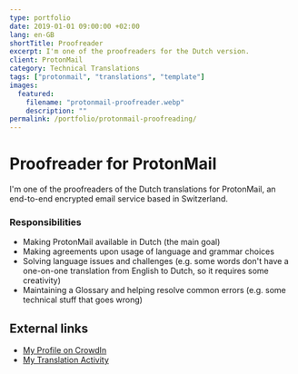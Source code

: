 ```yaml
---
type: portfolio
date: 2019-01-01 09:00:00 +02:00
lang: en-GB
shortTitle: Proofreader
excerpt: I'm one of the proofreaders for the Dutch version.
client: ProtonMail
category: Technical Translations
tags: ["protonmail", "translations", "template"]
images:
  featured:
    filename: "protonmail-proofreader.webp"
    description: ""
permalink: /portfolio/protonmail-proofreading/
---
```


# Proofreader for ProtonMail

I'm one of the proofreaders of the Dutch translations for ProtonMail, an end-to-end encrypted email service based in Switzerland.

### Responsibilities

- Making ProtonMail available in Dutch (the main goal)
- Making agreements upon usage of language and grammar choices
- Solving language issues and challenges (e.g. some words don't have a one-on-one translation from English to Dutch, so it requires some creativity)
- Maintaining a Glossary and helping resolve common errors (e.g. some technical stuff that goes wrong)

## External links

- [My Profile on CrowdIn](https://crowdin.com/profile/ricardo9375712)
- [My Translation Activity](https://crowdin.com/profile/ricardo9375712/activity)
